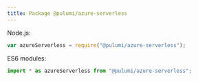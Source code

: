 ```yaml
---
title: Package @pulumi/azure-serverless
---
```



Node.js:

```javascript
var azureServerless = require("@pulumi/azure-serverless");
```

ES6 modules:

```typescript
import * as azureServerless from "@pulumi/azure-serverless";
```




